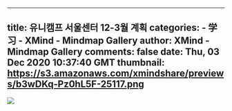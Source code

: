 
---
title: 유니캠프 서울센터 12-3월 계획
categories: 
    - 学习
    - XMind - Mindmap Gallery
author: XMind - Mindmap Gallery
comments: false
date: Thu, 03 Dec 2020 10:37:40 GMT
thumbnail: https://s3.amazonaws.com/xmindshare/previews/b3wDKq-Pz0hL5F-25117.png
---

<div>   
<img src="https://s3.amazonaws.com/xmindshare/previews/b3wDKq-Pz0hL5F-25117.png" referrerpolicy="no-referrer">  
</div>
            